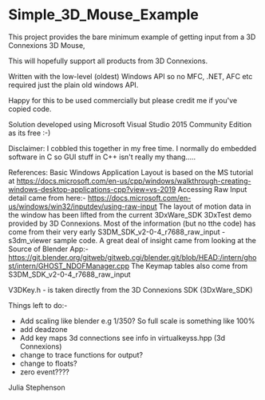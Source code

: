 # Simple_3D_Mouse_Example
This project provides the bare minimum example of getting input from a 3D Connexions 3D Mouse,

This will hopefully support all products from 3D Connexions.

Written with the low-level (oldest) Windows API so no MFC, .NET, AFC etc required just the plain old windows API.

Happy for this to be used commercially but please credit me if you've copied code.

Solution developed using Microsoft Visual Studio 2015 Community Edition as its free :-)

Disclaimer: I cobbled this together in my free time. I normally do embedded software in C so GUI stuff in C++ isn't really my thang.....

References:
Basic Windows Application Layout is based on the MS tutorial at 
https://docs.microsoft.com/en-us/cpp/windows/walkthrough-creating-windows-desktop-applications-cpp?view=vs-2019
Accessing Raw Input detail came from here:-
https://docs.microsoft.com/en-us/windows/win32/inputdev/using-raw-input
The layout of motion data in the window has been lifted from the current 3DxWare_SDK 3DxTest demo provided by 3D Connexions.
Most of the information (but no tthe code) has come from their very early S3DM_SDK_v2-0-4_r7688_raw_input - s3dm_viewer sample code.
A great deal of insight came from looking at the Source of Blender App:-
https://git.blender.org/gitweb/gitweb.cgi/blender.git/blob/HEAD:/intern/ghost/intern/GHOST_NDOFManager.cpp
The Keymap tables also come from S3DM_SDK_v2-0-4_r7688_raw_input 

V3DKey.h - is taken directly from the 3D Connexions SDK (3DxWare_SDK)

Things left to do:-

* Add scaling like blender e.g 1/350? So full scale is something like 100% 
* add deadzone
* Add key maps 3d connections see info in virtualkeyss.hpp (3d Connexions)
* change to trace functions for output?
* change to floats?
* zero event????


Julia Stephenson

